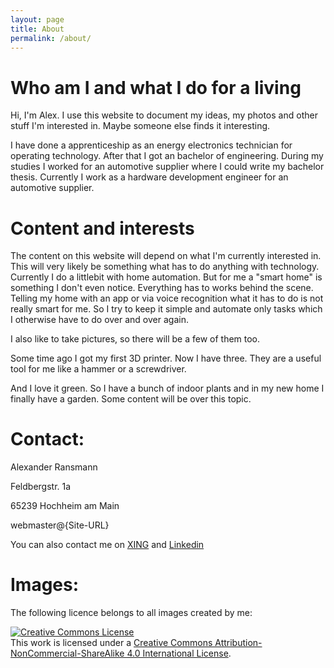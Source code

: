 ```yaml
---
layout: page
title: About
permalink: /about/
---
```

# Who am I and what I do for a living

Hi, I'm Alex. I use this website to document my ideas, my photos and other stuff I'm interested in.
Maybe someone else finds it interesting.

I have done a apprenticeship as an energy electronics technician for operating technology. After that I got an bachelor of engineering. During my studies I worked for an automotive supplier where I could write my bachelor thesis. Currently I work as a hardware development engineer for an automotive supplier.

# Content and interests

The content on this website will depend on what I'm currently interested in. This will very likely be something what has to do anything with technology. Currently I do a littlebit with home automation. But for me a "smart home" is something I don't even notice. Everything has to works behind the scene. Telling my home with an app or via voice recognition what it has to do is not really smart for me. So I try to keep it simple and automate only tasks which I otherwise have to do over and over again.

I also like to take pictures, so there will be a few of them too.

Some time ago I got my first 3D printer. Now I have three. They are a useful tool for me like a hammer or a screwdriver.

And I love it green. So I have a bunch of indoor plants and in my new home I finally have a garden. Some content will be over this topic.

# Contact:

Alexander Ransmann

Feldbergstr. 1a

65239 Hochheim am Main

webmaster@{Site-URL}

You can also contact me on [XING](https://www.xing.com/profile/Alexander_Ransmann/) and [Linkedin](https://www.linkedin.com/in/alexander-ransmann/)

# Images:

The following licence belongs to all images created by me:

<a rel="license" href="http://creativecommons.org/licenses/by-nc-sa/4.0/"><img alt="Creative Commons License" style="border-width:0" src="https://i.creativecommons.org/l/by-nc-sa/4.0/88x31.png" /></a><br />This work is licensed under a <a rel="license" href="http://creativecommons.org/licenses/by-nc-sa/4.0/">Creative Commons Attribution-NonCommercial-ShareAlike 4.0 International License</a>.
